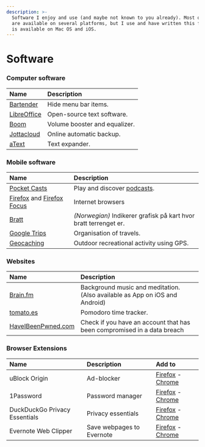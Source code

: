 ```yaml
---
description: >-
  Software I enjoy and use (and maybe not known to you already). Most of these
  are available on several platforms, but I use and have written this from what
  is available on Mac OS and iOS.
---
```


# Software

### Computer software

| Name | Description |
| :--- | :--- |
| [Bartender](https://www.macbartender.com/) | Hide menu bar items. |
| [LibreOffice](https://www.libreoffice.org/) | Open-source text software. |
| [Boom](https://www.globaldelight.com/boom/index.php) | Volume booster and equalizer. |
| [Jottacloud](https://www.jottacloud.com/) | Online automatic backup. |
| [aText](http://www.trankynam.com/atext/) | Text expander. |

### Mobile software

| Name | Description |
| :--- | :--- |
| [Pocket Casts](https://www.pocketcasts.com/) | Play and discover [podcasts](podcasts.md). |
| [Firefox](https://firefox.com/) and [Firefox Focus](https://www.mozilla.org/en-US/firefox/mobile/) | Internet browsers |
| [Bratt](https://itunes.apple.com/no/app/bratt/id1121510874) | _\(Norwegian\)_ Indikerer grafisk på kart hvor bratt terrenget er. |
| [Google Trips](https://get.google.com/trips/) | Organisation of travels. |
| [Geocaching](https://www.geocaching.com/play/search) | Outdoor recreational activity using GPS. |

### Websites

| Name | Description |
| :--- | :--- |
| [Brain.fm](https://brain.fm) | Background music and meditation. \(Also available as App on iOS and Android\) |
| [tomato.es](http://www.tomato.es/) | Pomodoro time tracker. |
| [HaveIBeenPwned.com](https://haveibeenpwned.com/Passwords) | Check if you have an account that has been compromised in a data breach |

### Browser Extensions

| Name | Description | Add to |
| :--- | :--- | :--- |
| uBlock Origin | Ad-blocker | [Firefox](https://addons.mozilla.org/en-US/firefox/addon/ublock-origin/?src=search) - [Chrome](https://chrome.google.com/webstore/detail/ublock-origin/cjpalhdlnbpafiamejdnhcphjbkeiagm) |
| 1Password | Password manager | [Firefox](https://addons.mozilla.org/en-US/firefox/addon/1password-x-password-manager/) - [Chrome](https://chrome.google.com/webstore/detail/1password-x-%E2%80%93-password-ma/aeblfdkhhhdcdjpifhhbdiojplfjncoa) |
| DuckDuckGo Privacy Essentials | Privacy essentials | [Firefox](https://addons.mozilla.org/en-US/firefox/addon/duckduckgo-for-firefox/) - [Chrome](https://chrome.google.com/webstore/detail/duckduckgo-privacy-essent/bkdgflcldnnnapblkhphbgpggdiikppg) |
| Evernote Web Clipper | Save webpages to Evernote | [Firefox](https://addons.mozilla.org/en-US/firefox/addon/evernote-web-clipper/) - [Chrome](https://chrome.google.com/webstore/detail/evernote-web-clipper/pioclpoplcdbaefihamjohnefbikjilc) |

